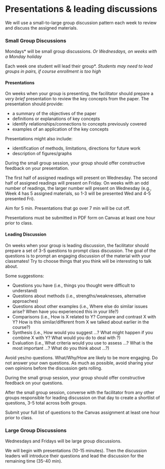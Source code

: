 # Presentations & leading discussions

We will use a small-to-large group discussion pattern each week to review and discuss the assigned materials. 

### Small Group Discussions

Mondays* will be small group discussions. *Or Wednesdays, on weeks with a Monday holiday*

Each week one student will lead their group*. *Students may need to lead groups in pairs, if course enrollment is too high*

#### Presentations

On weeks when your group is presenting, the facilitator should prepare a _very brief_ presentation to review the key concepts from the paper. The presentation should provide:  
- a summary of the objectives of the paper
- definitions or explanations of key concepts
- identify relationships/connections to concepts previously covered
- examples of an application of the key concepts

Presentations might also include:
- identification of methods, limitations, directions for future work
- description of figures/graphs

During the small group session, your group should offer constructive feedback on your presentation.  

The first half of assigned readings will present on Wednesday. The second half of assigned readings will present on Friday. On weeks with an odd number of readings, the larger number will present on Wednesday (e.g., Week 4 has 5 assigned materials, so 1-3 will be presented Wed and 4-5 presented Fri).

Aim for 5 min. Presentations that go over 7 min will be cut off.  

Presentations must be submitted in PDF form on Canvas at least one hour prior to class.  

#### Leading Discussion

On weeks when your group is leading discussion, the facilitator should prepare a set of 3-5 questions to prompt class discussion. The goal of the questions is to prompt an engaging discussion of the material with your classmates! Try to choose things that you think will be interesting to talk about. 

Some suggestions:
- Questions you have (i.e., things you thought were difficult to understand)
- Questions about methods (i.e., strengths/weaknesses, alternative approaches)
- Questions about other examples (i.e., Where else do similar issues arise? When have you experienced this in your life?)
- Comparisons (i.e., How is X related to Y? Compare and contrast X with Y? How is this similar/different from X we talked about earlier in the course?)
- Synthesis (i.e., How would you suggest ...? What might happen if you combine X with Y? What would you do to deal with ?) 
- Evaluation (i.e.,  What criteria would you use to assess ...? What is the most important …? What do you think about ...?)

Avoid yes/no questions. What/Why/How are likely to be more engaging.
Do not answer your own questions. As much as possible, avoid sharing your own opinions before the discussion gets rolling.  

During the small group session, your group should offer constructive feedback on your questions.  

After the small group session, converse with the facilitator from any other groups responsible for leading discussion on that day to create a shortlist of questions, 3-5 total across both groups.  

Submit your full list of questions to the Canvas assignment at least one hour prior to class.  

### Large Group Discussions

Wednesdays and Fridays will be large group discussions. 

We will begin with presentations (10-15 minutes). Then the discussion leaders will introduce their questions and lead the discussion for the remaining time (35-40 min). 

